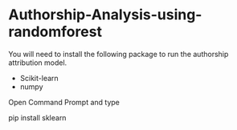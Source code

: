 # Authorship-Analysis-using-randomforest
You will need to install the following package to run the authorship attribution model.
- Scikit-learn
- numpy

Open Command Prompt and type

pip install sklearn
